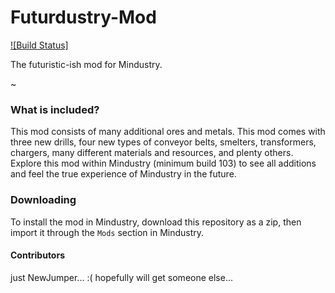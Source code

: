 # Futurdustry-Mod

[![Build Status]](https://travis-ci.com/FutureX-Corporate/Futurdustry-Mod) 

The futuristic-ish mod for Mindustry.

~

### What is included?
  This mod consists of many additional ores and metals. This mod comes with three new drills, four new types of conveyor belts, smelters, transformers, chargers, many different materials and resources, and plenty others. Explore this mod within Mindustry (minimum build 103) to see all additions and feel the true experience of Mindustry in the future.


### Downloading
  To install the mod in Mindustry, download this repository as a zip, then import it through the `Mods` section in Mindustry.


#### Contributors
just NewJumper... :(
hopefully will get someone else...
